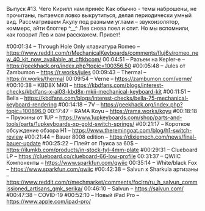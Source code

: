 Выпуск #13. Чего Кирилл нам принёс
Как обычно - темы наброшены, не прочитаны, пытаемся ловко выкрутиться, делая периодически умный вид. Рассматриваем Акулу под разными углами – звукоизолятор, коммерс, айти блоггер ^__^ Лев снова поел и спит. Но мы вспомнили, как говорит Лев и вам расскажем. Привет!

#00:01:34 – Through Hole Only клавиатура Romeo – https://www.reddit.com/r/MechanicalKeyboards/comments/fluj6v/romeo_new_40_kit_now_available_at_cftkbcom/
00:04:51 – Разъем на Kepler-е – https://geekhack.org/index.php?topic=100356.50
#00:05:48 – Jules от Zambumon – https://r.works/jules
00:09:43 – Thermal – https://r.works/thermal
00:09:54 – Verne – https://zambumon.com/verne/
#00:10:38 – KBD8X MKII – https://kbdfans.com/blogs/interest-checks/kbdfans-x-ai03-kbd8x-mkii-mechanical-keyboard-kit
#00:11:51 – Bella – https://kbdfans.com/blogs/interest-checks/bella-75-mechanical-keyboard-rendering
#00:14:18 – 7V – https://geekhack.org/index.php?topic=100896.0
00:17:47 – RAMA Koyu – https://rama.works/koyu
#00:18:18 – Пружины от 1UP – https://www.1upkeyboards.com/shop/parts-and-tools/parts/1upkeyboards-xp-gold-switch-springs/
#00:21:17 – Короткое обсуждение обзора H1 – https://www.theremingoat.com/blog/h1-switch-review
#00:21:44 – Bauer 8008 edition – https://dixiemech.com/news/final-bauer-update
#00:25:22 – Плейт от Луиса за 60$ – https://ilumkb.com/products/in-stock-tyl-4mm-plate
#00:29:31 – Clueboard LP – https://clueboard.co/clueboard-66-low-profile
00:31:37 – QWIIC Компоненты – https://www.sparkfun.com/qwiic
00:35:14 – White/black Fox – https://www.sparkfun.com/qwiic
#00:42:38 – Salvun x Sharkula артизаны – https://www.reddit.com/r/mechmarket/comments/foclrn/ru_h_salvun_commissioned_artisans_gmk_serika/
00:46:10 – Salvun – https://salvun.com/
#00:47:38 – COVID-19
#00:52:10 – Новый iPad Pro – https://www.apple.com/ipad-pro/
